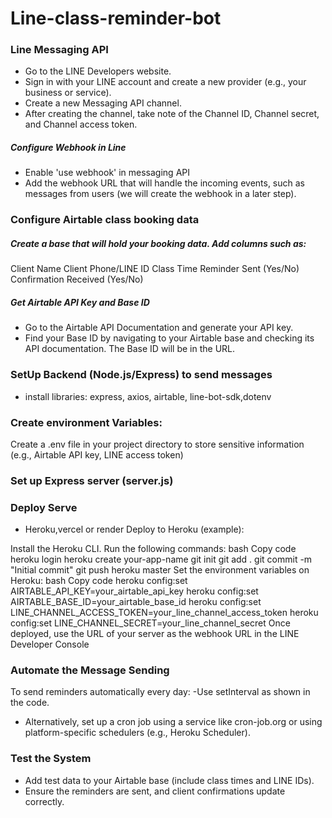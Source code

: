 # Line-class-reminder-bot

### Line Messaging API
- Go to the LINE Developers website.
- Sign in with your LINE account and create a new provider (e.g., your business or service).
- Create a new Messaging API channel.
- After creating the channel, take note of the Channel ID, Channel secret, and Channel access token.

##### Configure Webhook in Line
- Enable 'use webhook' in messaging API
- Add the webhook URL that will handle the incoming events, such as messages from users (we will create the webhook in a later step).

### Configure Airtable class booking data

##### Create a base that will hold your booking data. Add columns such as:
Client Name
Client Phone/LINE ID
Class Time
Reminder Sent (Yes/No)
Confirmation Received (Yes/No)

 ##### Get Airtable API Key and Base ID
- Go to the Airtable API Documentation and generate your API key.
- Find your Base ID by navigating to your Airtable base and checking its API documentation. The Base ID will be in the URL.

### SetUp Backend (Node.js/Express) to send messages
- install libraries: express, axios, airtable, line-bot-sdk,dotenv

### Create environment Variables:
Create a .env file in your project directory to store sensitive information (e.g., Airtable API key, LINE access token)

### Set up Express server (server.js)
### Deploy Serve
- Heroku,vercel or render
  Deploy to Heroku (example):

Install the Heroku CLI.
Run the following commands:
bash
Copy code
heroku login
heroku create your-app-name
git init
git add .
git commit -m "Initial commit"
git push heroku master
Set the environment variables on Heroku:
bash
Copy code
heroku config:set AIRTABLE_API_KEY=your_airtable_api_key
heroku config:set AIRTABLE_BASE_ID=your_airtable_base_id
heroku config:set LINE_CHANNEL_ACCESS_TOKEN=your_line_channel_access_token
heroku config:set LINE_CHANNEL_SECRET=your_line_channel_secret
Once deployed, use the URL of your server as the webhook URL in the LINE Developer Console

### Automate the Message Sending
To send reminders automatically every day:
-Use setInterval as shown in the code.
- Alternatively, set up a cron job using a service like cron-job.org or using platform-specific schedulers (e.g., Heroku Scheduler).

### Test the System
-  Add test data to your Airtable base (include class times and LINE IDs).
- Ensure the reminders are sent, and client confirmations update correctly.










